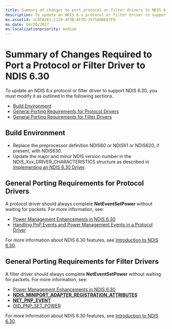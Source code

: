 ```yaml
---
title: Summary of changes to port protocol or filter drivers to NDIS 6.3
description: To update an NDIS 6.x protocol or filter driver to support NDIS 6.30, you must modify it as outlined in the following sections.
ms.assetid: 1C6CB2E1-C129-4F3B-AF7D-357580BEE7F8
ms.date: 04/20/2017
ms.localizationpriority: medium
---
```


# Summary of Changes Required to Port a Protocol or Filter Driver to NDIS 6.30


To update an NDIS 6.x protocol or filter driver to support NDIS 6.30, you must modify it as outlined in the following sections.

-   [Build Environment](#build-environment)
-   [General Porting Requirements for Protocol Drivers](#general-porting-requirements-for-protocol-drivers)
-   [General Porting Requirements for Filter Drivers](#general-porting-requirements-for-filter-drivers)

## Build Environment


-   Replace the preprocessor definition NDIS60 or NDIS61 or NDIS620, if present, with NDIS630.
-   Update the major and minor NDIS version number in the NDIS\_*Xxx*\_DRIVER\_CHARACTERISTICS structure as described in [Implementing an NDIS 6.30 Driver](implementing-an-ndis-6-30-driver.md).

## General Porting Requirements for Protocol Drivers


A protocol driver should always complete **NetEventSetPower** without waiting for packets. For more information, see:

-   [Power Management Enhancements in NDIS 6.30](power-management-enhancements-in-ndis-6-30.md)
-   [Handling PnP Events and Power Management Events in a Protocol Driver](handling-pnp-events-and-power-management-events-in-a-protocol-driver.md)

For more information about NDIS 6.30 features, see [Introduction to NDIS 6.30](introduction-to-ndis-6-30.md).

## General Porting Requirements for Filter Drivers


A filter driver should always complete **NetEventSetPower** without waiting for packets. For more information, see:

-   [Power Management Enhancements in NDIS 6.30](power-management-enhancements-in-ndis-6-30.md)
-   [**NDIS\_MINIPORT\_ADAPTER\_REGISTRATION\_ATTRIBUTES**](https://msdn.microsoft.com/library/windows/hardware/ff565934)
-   [**NET\_PNP\_EVENT**](https://msdn.microsoft.com/library/windows/hardware/ff568751)
-   [OID\_PNP\_SET\_POWER](https://msdn.microsoft.com/library/windows/hardware/ff569780)

For more information about NDIS 6.30 features, see [Introduction to NDIS 6.30](introduction-to-ndis-6-30.md).

 

 





